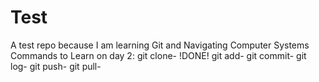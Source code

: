 # Test
A test repo because I am learning Git and Navigating Computer Systems
Commands to Learn on day 2:
git clone- !DONE!
git add-
git commit-
git log-
git push-
git pull-
